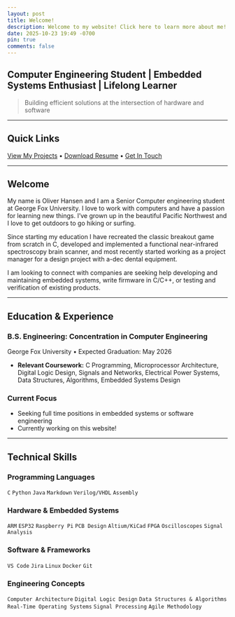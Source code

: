 ```yaml
---
layout: post
title: Welcome!
description: Welcome to my website! Click here to learn more about me!
date: 2025-10-23 19:49 -0700
pin: true
comments: false
---
```

## Computer Engineering Student | Embedded Systems Enthusiast | Lifelong Learner

> Building efficient solutions at the intersection of hardware and software

---

## Quick Links

[View My Projects](/categories/portfolio) • [Download Resume](/assets/documents/oliver_hansen_resume.pdf) • [Get In Touch](/contact)

---

## Welcome

My name is Oliver Hansen and I am a Senior Computer engineering student at George Fox University. I love to work with computers and have a passion for learning new things. I’ve grown up in the beautiful Pacific Northwest and I love to get outdoors to go hiking or surfing. 

Since starting my education I have recreated the classic breakout game from scratch in C, developed and implemented a functional near-infrared spectroscopy brain scanner, and most recently started working as a project manager for a design project with a-dec dental equipment. 

I am looking to connect with companies are seeking help developing and maintaining embedded systems, write firmware in C/C++, or testing and verification of existing products.

---

## Education & Experience

### **B.S. Engineering: Concentration in Computer Engineering**
George Fox University • Expected Graduation: May 2026
- **Relevant Coursework:** C Programming, Microprocessor Architecture, Digital Logic Design, Signals and
Networks, Electrical Power Systems, Data Structures, Algorithms, Embedded Systems Design

### **Current Focus**
- Seeking full time positions in embedded systems or software engineering
- Currently working on this website!

---

## Technical Skills

### **Programming Languages**
`C` `Python` `Java` `Markdown` `Verilog/VHDL` `Assembly`

### **Hardware & Embedded Systems**
`ARM` `ESP32` `Raspberry Pi` `PCB Design` `Altium/KiCad` `FPGA` `Oscilloscopes` `Signal Analysis`

### **Software & Frameworks**
`VS Code` `Jira` `Linux` `Docker` `Git`

### **Engineering Concepts**
`Computer Architecture` `Digital Logic Design` `Data Structures & Algorithms` `Real-Time Operating Systems` `Signal Processing` `Agile Methodology`
